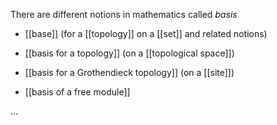 There are different notions in mathematics called _basis_


* [[base]] (for a [[topology]] on a [[set]] and related notions)

* [[basis for a topology]] (on a [[topological space]])

* [[basis for a Grothendieck topology]] (on a [[site]])

* [[basis of a free module]]

...